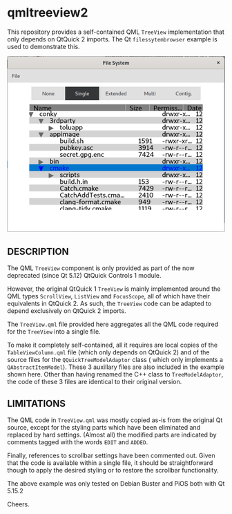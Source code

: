 # qmltreeview2
This repository provides a self-contained QML `TreeView` implementation that
only depends on QtQuick 2 imports. The Qt `filessytembrowser` example is used
to demonstrate this.

![alt text](https://github.com/diracsbracket/qmltreeview2/blob/master/treeview.png?raw=true)

DESCRIPTION
-----------
The QML `TreeView` component is only provided as part of the now deprecated 
(since Qt 5.12) QtQuick Controls 1 module.

However, the original QtQuick 1 `TreeView` is mainly implemented around 
the QML types `ScrollView`, `ListView` and `FocusScope`, all of which have their
equivalents in QtQuick 2. As such, the `TreeView` code can be adapted to depend 
exclusively on QtQuick 2 imports.

The `TreeView.qml` file provided here aggregates all the QML code required for the 
`TreeView` into a single file.

To make it completely self-contained, all it requires are local copies of the 
`TableViewColumn.qml` file (which only depends on QtQuick 2) and of the source 
files for the  `QQuickTreeModelAdaptor` class ( which only implements a 
`QAbstractItemModel`). These 3 auxillary files are also included in the example
shown here. Other than having renamed the C++ class to `TreeModelAdaptor`, the code 
of these 3 files are identical to their original version.

LIMITATIONS
-----------
The QML code in `TreeView.qml` was mostly copied as-is from the original Qt source,
except for the styling parts which have been eliminated and replaced by hard
settings. (Almost all) the modified parts are indicated by comments tagged with
the words `EDIT` and `ADDED`.

Finally, references to scrollbar settings have been commented out. Given that the 
code is available within a single file, it should be straightforward though to apply 
the desired styling or to restore the scrollbar functionality.

The above example was only tested on Debian Buster and PiOS both with Qt 5.15.2

Cheers.
